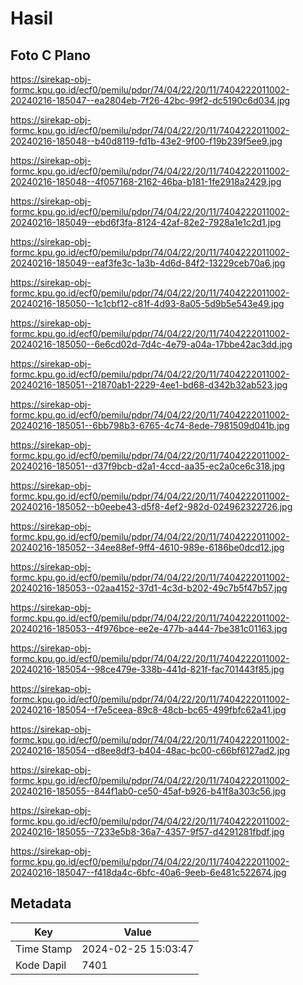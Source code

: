# Hasil

## Foto C Plano

https://sirekap-obj-formc.kpu.go.id/ecf0/pemilu/pdpr/74/04/22/20/11/7404222011002-20240216-185047--ea2804eb-7f26-42bc-99f2-dc5190c6d034.jpg

https://sirekap-obj-formc.kpu.go.id/ecf0/pemilu/pdpr/74/04/22/20/11/7404222011002-20240216-185048--b40d8119-fd1b-43e2-9f00-f19b239f5ee9.jpg

https://sirekap-obj-formc.kpu.go.id/ecf0/pemilu/pdpr/74/04/22/20/11/7404222011002-20240216-185048--4f057168-2162-46ba-b181-1fe2918a2429.jpg

https://sirekap-obj-formc.kpu.go.id/ecf0/pemilu/pdpr/74/04/22/20/11/7404222011002-20240216-185049--ebd6f3fa-8124-42af-82e2-7928a1e1c2d1.jpg

https://sirekap-obj-formc.kpu.go.id/ecf0/pemilu/pdpr/74/04/22/20/11/7404222011002-20240216-185049--eaf3fe3c-1a3b-4d6d-84f2-13229ceb70a6.jpg

https://sirekap-obj-formc.kpu.go.id/ecf0/pemilu/pdpr/74/04/22/20/11/7404222011002-20240216-185050--1c1cbf12-c81f-4d93-8a05-5d9b5e543e49.jpg

https://sirekap-obj-formc.kpu.go.id/ecf0/pemilu/pdpr/74/04/22/20/11/7404222011002-20240216-185050--6e6cd02d-7d4c-4e79-a04a-17bbe42ac3dd.jpg

https://sirekap-obj-formc.kpu.go.id/ecf0/pemilu/pdpr/74/04/22/20/11/7404222011002-20240216-185051--21870ab1-2229-4ee1-bd68-d342b32ab523.jpg

https://sirekap-obj-formc.kpu.go.id/ecf0/pemilu/pdpr/74/04/22/20/11/7404222011002-20240216-185051--6bb798b3-6765-4c74-8ede-7981509d041b.jpg

https://sirekap-obj-formc.kpu.go.id/ecf0/pemilu/pdpr/74/04/22/20/11/7404222011002-20240216-185051--d37f9bcb-d2a1-4ccd-aa35-ec2a0ce6c318.jpg

https://sirekap-obj-formc.kpu.go.id/ecf0/pemilu/pdpr/74/04/22/20/11/7404222011002-20240216-185052--b0eebe43-d5f8-4ef2-982d-024962322726.jpg

https://sirekap-obj-formc.kpu.go.id/ecf0/pemilu/pdpr/74/04/22/20/11/7404222011002-20240216-185052--34ee88ef-9ff4-4610-989e-6186be0dcd12.jpg

https://sirekap-obj-formc.kpu.go.id/ecf0/pemilu/pdpr/74/04/22/20/11/7404222011002-20240216-185053--02aa4152-37d1-4c3d-b202-49c7b5f47b57.jpg

https://sirekap-obj-formc.kpu.go.id/ecf0/pemilu/pdpr/74/04/22/20/11/7404222011002-20240216-185053--4f976bce-ee2e-477b-a444-7be381c01163.jpg

https://sirekap-obj-formc.kpu.go.id/ecf0/pemilu/pdpr/74/04/22/20/11/7404222011002-20240216-185054--98ce479e-338b-441d-821f-fac701443f85.jpg

https://sirekap-obj-formc.kpu.go.id/ecf0/pemilu/pdpr/74/04/22/20/11/7404222011002-20240216-185054--f7e5ceea-89c8-48cb-bc65-499fbfc62a41.jpg

https://sirekap-obj-formc.kpu.go.id/ecf0/pemilu/pdpr/74/04/22/20/11/7404222011002-20240216-185054--d8ee8df3-b404-48ac-bc00-c66bf6127ad2.jpg

https://sirekap-obj-formc.kpu.go.id/ecf0/pemilu/pdpr/74/04/22/20/11/7404222011002-20240216-185055--844f1ab0-ce50-45af-b926-b41f8a303c56.jpg

https://sirekap-obj-formc.kpu.go.id/ecf0/pemilu/pdpr/74/04/22/20/11/7404222011002-20240216-185055--7233e5b8-36a7-4357-9f57-d4291281fbdf.jpg

https://sirekap-obj-formc.kpu.go.id/ecf0/pemilu/pdpr/74/04/22/20/11/7404222011002-20240216-185047--f418da4c-6bfc-40a6-9eeb-6e481c522674.jpg


## Metadata

| Key        | Value               |
| ---------- | ------------------- |
| Time Stamp | 2024-02-25 15:03:47 |
| Kode Dapil | 7401                |



